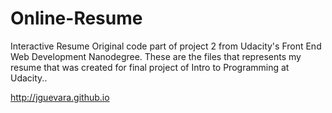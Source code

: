 # Online-Resume
Interactive Resume
Original code part of project 2 from Udacity's Front End Web Development Nanodegree. These are the files that represents my resume that was created  for final project of Intro to Programming at Udacity..

http://jguevara.github.io

